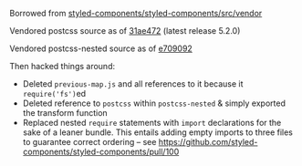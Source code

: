 Borrowed from [styled-components/styled-components/src/vendor](https://github.com/styled-components/styled-components/tree/master/src/vendor)

Vendored postcss source as of [31ae472](https://github.com/postcss/postcss/tree/31ae4724afbc02e103711fec6517ba485177d827) (latest release 5.2.0)

Vendored postcss-nested source as of [e709092](https://github.com/postcss/postcss-nested/tree/e7090926839cf916f6a24c3ad4079c1206d93b2d)

Then hacked things around:

* Deleted `previous-map.js` and all references to it because it `require('fs')`ed
* Deleted reference to `postcss` within `postcss-nested` & simply exported the transform function
* Replaced nested `require` statements with `import` declarations for the sake of a leaner bundle. This entails adding empty imports to three files to guarantee correct ordering – see https://github.com/styled-components/styled-components/pull/100
